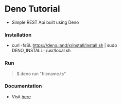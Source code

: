 # Deno Tutorial
- Simple REST Api built using Deno

### Installation
- curl -fsSL https://deno.land/x/install/install.sh | sudo DENO_INSTALL=/usr/local sh

### Run
> $ deno run "filename.ts"

### Documentation
- Visit <a href="https://github.com/denoland/deno">here</a>
